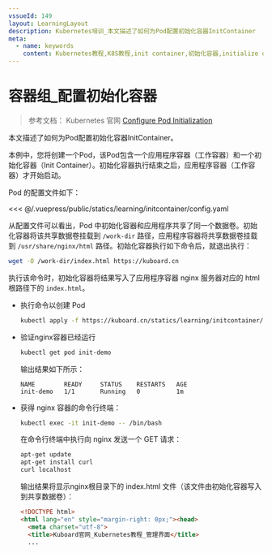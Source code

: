 ```yaml
---
vssueId: 149
layout: LearningLayout
description: Kubernetes培训_本文描述了如何为Pod配置初始化容器InitContainer
meta:
  - name: keywords
    content: Kubernetes教程,K8S教程,init container,初始化容器,initialize container
---
```


# 容器组_配置初始化容器


<AdSenseTitle>

> 参考文档： Kubernetes 官网 [Configure Pod Initialization](https://kubernetes.io/docs/tasks/configure-pod-container/configure-pod-initialization/)

本文描述了如何为Pod配置初始化容器InitContainer。

</AdSenseTitle>

本例中，您将创建一个Pod，该Pod包含一个应用程序容器（工作容器）和一个初始化容器（Init Container）。初始化容器执行结束之后，应用程序容器（工作容器）才开始启动。

Pod 的配置文件如下：

<<< @/.vuepress/public/statics/learning/initcontainer/config.yaml

从配置文件可以看出，Pod 中初始化容器和应用程序共享了同一个数据卷。初始化容器将该共享数据卷挂载到 `/work-dir` 路径，应用程序容器将共享数据卷挂载到 `/usr/share/nginx/html` 路径。初始化容器执行如下命令后，就退出执行：

``` sh
wget -O /work-dir/index.html https://kuboard.cn
```

执行该命令时，初始化容器将结果写入了应用程序容器 nginx 服务器对应的 html 根路径下的 `index.html`。

* 执行命令以创建 Pod
  
  ``` sh
  kubectl apply -f https://kuboard.cn/statics/learning/initcontainer/config.yaml
  ```

* 验证nginx容器已经运行

  ``` sh
  kubectl get pod init-demo
  ```

  输出结果如下所示：

  ```
  NAME        READY     STATUS    RESTARTS   AGE
  init-demo   1/1       Running   0          1m
  ```

* 获得 nginx 容器的命令行终端：

  ``` sh
  kubectl exec -it init-demo -- /bin/bash
  ```

  在命令行终端中执行向 nginx 发送一个 GET 请求：

  ``` sh
  apt-get update
  apt-get install curl
  curl localhost
  ```

  输出结果将显示nginx根目录下的 index.html 文件（该文件由初始化容器写入到共享数据卷）：
  ``` html
  <!DOCTYPE html>
  <html lang="en" style="margin-right: 0px;"><head>
    <meta charset="utf-8">
    <title>Kuboard官网_Kubernetes教程_管理界面</title>
    ...
  ```
